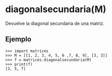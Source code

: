 # diagonalsecundaria(M) #


Devuelve la diagonal secundaria de una matriz.

## Ejemplo ##
```
>>> import matrices
>>> M = [[1, 2, 3, 4, 5, 6 ,7, 8, 9], [3, 3]]
>>> f = matrices.diagonalsecundaria(M)
>>> print(f)
[3, 5, 7]
```